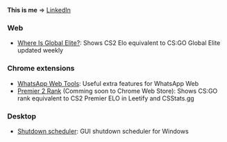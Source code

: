 **This is me** => <a href="https://www.linkedin.com/in/roger-esteve-sanchez-12a265175/">LinkedIn</a>

### Web
- [Where Is Global Elite?](https://www.whereisglobal.com/): Shows CS2 Elo equivalent to CS:GO Global Elite updated weekly

### Chrome extensions
- [WhatsApp Web Tools](https://chromewebstore.google.com/detail/whatsapp-web-tools/jkogideiclagjmmalpooeagmakffeedf?hl=es&authuser=1): Useful extra features for WhatsApp Web
- [Premier 2 Rank](https://github.com/estevE11/premier2rank) (Comming soon to Chrome Web Store): Shows CS:GO rank equivalent to CS2 Premier ELO in Leetify and CSStats.gg

### Desktop
- [Shutdown scheduler](https://github.com/estevE11/sdscheduler/releases/latest): GUI shutdown scheduler for Windows
